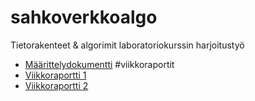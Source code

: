 # sahkoverkkoalgo
Tietorakenteet & algorimit laboratoriokurssin harjoitustyö
* [Määrittelydokumentti](https://github.com/Jagedih/sahkoverkkoalgo/tree/master/dokumentit/maarittelydokumentti.md)
#viikkoraportit
* [Viikkoraportti 1](https://github.com/Jagedih/sahkoverkkoalgo/tree/master/dokumentit/viikkoraportti1.md)
* [Viikkoraportti 2](https://github.com/Jagedih/sahkoverkkoalgo/tree/master/dokumentit/viikkoraportti2.md)

